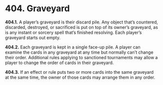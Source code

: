 # **404.** Graveyard

**404.1.** A player’s graveyard is their discard pile. Any object that’s countered, discarded, destroyed, or sacrificed is put on top of its owner’s graveyard, as is any instant or sorcery spell that’s finished resolving. Each player’s graveyard starts out empty.

**404.2.** Each graveyard is kept in a single face-up pile. A player can examine the cards in any graveyard at any time but normally can’t change their order. Additional rules applying to sanctioned tournaments may allow a player to change the order of cards in their graveyard.

**404.3.** If an effect or rule puts two or more cards into the same graveyard at the same time, the owner of those cards may arrange them in any order.
